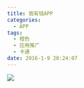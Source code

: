 ```yaml
---
title: 我有钱APP
categories:
  - APP
tags:
  - 橙色
  - 应用推广
  - 卡通
date: 2016-1-9 20:24:07
---
```

<image src="http://wx2.sinaimg.cn/large/005YECPzly1flmiv45d1sj30u053o4qp.jpg" />